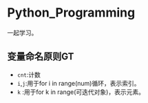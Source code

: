 # Python_Programming

一起学习。


## 变量命名原则GT

- `cnt`:计数
- `i`,`j`:用于for i in range(num)循环，表示索引。
- `k`  :用于for k in range(可迭代对象)，表示元素。

